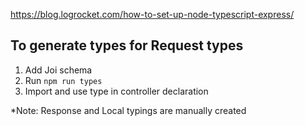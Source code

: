 https://blog.logrocket.com/how-to-set-up-node-typescript-express/


## To generate types for Request types
1. Add Joi schema
2. Run `npm run types`
3. Import and use type in controller declaration

*Note: Response and Local typings are manually created
